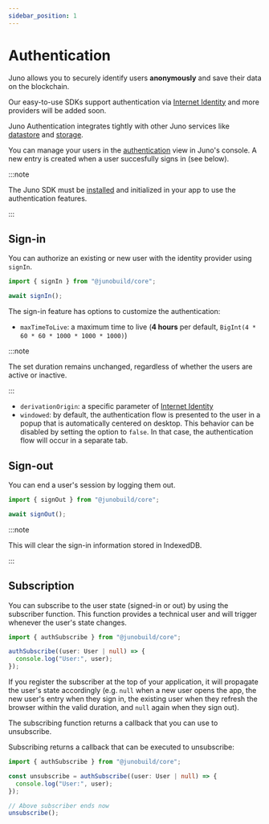 ```yaml
---
sidebar_position: 1
---
```


# Authentication

Juno allows you to securely identify users **anonymously** and save their data on the blockchain.

Our easy-to-use SDKs support authentication via [Internet Identity] and more providers will be added soon.

Juno Authentication integrates tightly with other Juno services like [datastore](datastore.md) and [storage](storage.md).

You can manage your users in the [authentication](https://console.juno.build/auhtentication) view in Juno's console. A new entry is created when a user succesfully signs in (see below).

:::note

The Juno SDK must be [installed](../add-juno-to-an-app/install-the-sdk-and-initialize-juno.md) and initialized in your app to use the authentication features.

:::

## Sign-in

You can authorize an existing or new user with the identity provider using `signIn`.

```typescript
import { signIn } from "@junobuild/core";

await signIn();
```

The sign-in feature has options to customize the authentication:

- `maxTimeToLive`: a maximum time to live (**4 hours** per default, `BigInt(4 * 60 * 60 * 1000 * 1000 * 1000)`)

:::note

The set duration remains unchanged, regardless of whether the users are active or inactive.

:::

- `derivationOrigin`: a specific parameter of [Internet Identity](https://internetcomputer.org/docs/current/references/ii-spec#alternative-frontend-origins)
- `windowed`: by default, the authentication flow is presented to the user in a popup that is automatically centered on desktop. This behavior can be disabled by setting the option to `false`. In that case, the authentication flow will occur in a separate tab.

## Sign-out

You can end a user's session by logging them out.

```typescript
import { signOut } from "@junobuild/core";

await signOut();
```

:::note

This will clear the sign-in information stored in IndexedDB.

:::

## Subscription

You can subscribe to the user state (signed-in or out) by using the subscriber function. This function provides a technical user and will trigger whenever the user's state changes.

```typescript
import { authSubscribe } from "@junobuild/core";

authSubscribe((user: User | null) => {
  console.log("User:", user);
});
```

If you register the subscriber at the top of your application, it will propagate the user's state accordingly (e.g. `null` when a new user opens the app, the new user's entry when they sign in, the existing user when they refresh the browser within the valid duration, and `null` again when they sign out).

The subscribing function returns a callback that you can use to unsubscribe.

Subscribing returns a callback that can be executed to unsubscribe:

```typescript
import { authSubscribe } from "@junobuild/core";

const unsubscribe = authSubscribe((user: User | null) => {
  console.log("User:", user);
});

// Above subscriber ends now
unsubscribe();
```

[Internet Identity]: https://internetcomputer.org/internet-identity
